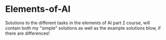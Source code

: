 # Elements-of-AI
Solutions to the different tasks in the elements of AI part 2 course, will contain both my "simple" solutions as well as the example solutions blow, if there are differences!



